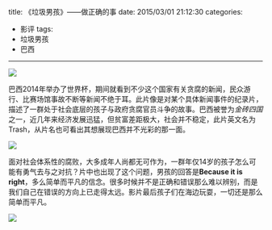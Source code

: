title: 《垃圾男孩》——做正确的事
date: 2015/03/01 21:12:30
categories:
- 影评
tags:
- 垃圾男孩
- 巴西

---
![](http://covertness.qiniudn.com/lajinanhai_p2196446497.jpg)

<!-- more -->

巴西2014年举办了世界杯，期间就看到不少这个国家有关贪腐的新闻，民众游行、比赛场馆事故不断等新闻不绝于耳。此片像是对某个具体新闻事件的纪录片，描述了一群处于社会底层的孩子与政府贪腐官员斗争的故事。巴西被誉为*金砖四国*之一，近几年来经济发展迅猛，但贫富差距极大，社会并不稳定，此片英文名为Trash，从片名也可看出其想展现巴西并不光彩的那一面。

![](http://covertness.qiniudn.com/lajinanhai_trash_article_story_large-copy.jpg)

面对社会体系性的腐败，大多成年人尚都无可作为，一群年仅14岁的孩子怎么可能有勇气去与之对抗？片中也出现了这个问题，男孩的回答是**Because it is right**，多么简单而平凡的信念。很多时候并不是正确和错误那么难以辨别，而是我们自己在错误的方向上已走得太远。影片最后孩子们在海边玩耍，一切还是那么简单而平凡。

![](http://covertness.qiniudn.com/lajinanhai_trash.jpg)